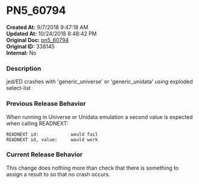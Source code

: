 # PN5_60794

**Created At:** 9/7/2018 9:47:18 AM  
**Updated At:** 10/24/2018 8:48:42 PM  
**Original Doc:** [pn5_60794](https://docs.jbase.com/48420-5-7-1-release-notes/pn5_60794)  
**Original ID:** 338145  
**Internal:** No  


### Description

jed/ED crashes with 'generic\_universe' or 'generic\_unidata' using exploded select-list



### Previous Release Behavior

When running in Universe or Unidata emulation a second value is expected when calling READNEXT:

```
READNEXT id:            would fail
READNEXT id, value:     would work
```



### Current Release Behavior

This change does nothing more than check that there is something to assign a result to so that no crash occurs.
